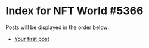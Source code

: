 # Index for NFT World #5366
Posts will be displayed in the order below:

- [Your first post](./001-first.md)


